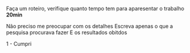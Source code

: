 Faça um roteiro, verifique quanto tempo tem para aparesentar o trabalho
**20min**

Não preciso me preocupar com os detalhes
Escreva apenas o que a pesquisa procurava fazer
E os resultados obitdos


1 - Cumpri